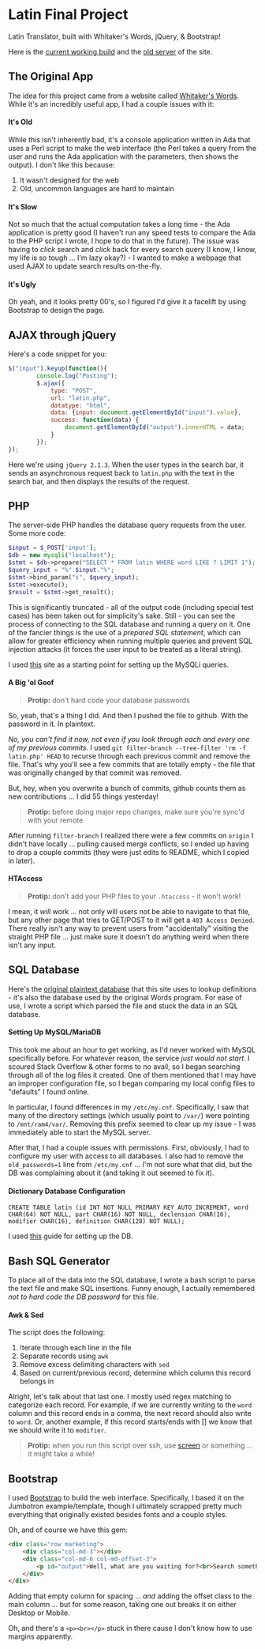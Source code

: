 # Latin Final Project

Latin Translator, built with Whitaker's Words, jQuery, & Bootstrap!

Here is the [current working build](techhounds.com/caleb/latin) and the [old server](http://darkstonelabs.com/tests/) of the site.

## The Original App

The idea for this project came from a website called [Whitaker's Words](http://archives.nd.edu/words.html). While it's an incredibly useful app, I had a couple issues with it:

#### It's Old

While this isn't inherently bad, it's a console application written in Ada that uses a Perl script to make the web interface (the Perl takes a query from the user and runs the Ada application with the parameters, then shows the output). I don't like this because:

1. It wasn't designed for the web
2. Old, uncommon languages are hard to maintain

#### It's Slow

Not so much that the actual computation takes a long time - the Ada application is pretty good (I haven't run any speed tests to compare the Ada to the PHP script I wrote, I hope to do that in the future). The issue was having to *click* search and *click* back for every search query (I know, I know, my life is so tough ... I'm lazy okay?) - I wanted to make a webpage that used AJAX to update search results on-the-fly.

#### It's Ugly

Oh yeah, and it looks pretty 00's, so I figured I'd give it a facelift by using Bootstrap to design the page.

## AJAX through jQuery

Here's a code snippet for you:

```JavaScript
$("input").keyup(function(){
		console.log("Posting");
		$.ajax({
			type: "POST",
			url: "latin.php",
			datatype: "html",
			data: {input: document.getElementById("input").value},
			success: function(data) {
				document.getElementById("output").innerHTML = data;
			}
		});
});
```

Here we're using `jQuery 2.1.3`. When the user types in the search bar, it sends an asynchronous request back to `latin.php` with the text in the search bar, and then displays the results of the request.

## PHP

The server-side PHP handles the database query requests from the user. Some more code:

```PHP
$input = $_POST['input'];
$db = new mysqli("localhost");
$stmt = $db->prepare("SELECT * FROM latin WHERE word LIKE ? LIMIT 1");
$query_input = "%".$input."%";
$stmt->bind_param("s", $query_input); 
$stmt->execute(); 
$result = $stmt->get_result();
```

This is significantly truncated - all of the output code (including special test cases) has been taken out for simplicity's sake. Still - you can see the process of connecting to the SQL database and running a query on it. One of the fancier things is the use of a *prepared SQL statement*, which can allow for greater efficiency when running multiple queries and prevent SQL injection attacks (it forces the user input to be treated as a literal string).

I used [this](http://php.net/manual/en/book.mysqli.php) site as a starting point for setting up the MySQLi queries.

#### A Big 'ol Goof

> **Protip:** don't hard code your database passwords

So, yeah, that's a thing I did. And then I pushed the file to github. With the password in it. In plaintext.

*No, you can't find it now, not even if you look through each and every one of my previous commits*. I used `git filter-branch --tree-filter 'rm -f latin.php' HEAD` to recurse through each previous commit and remove the file. That's why you'll see a few commits that are totally empty - the file that was originally changed by that commit was removed.

But, hey, when you overwrite a bunch of commits, github counts them as new contributions ... I did 55 things yesterday!

> **Protip:** before doing major repo changes, make sure you're sync'd with your remote

After running `filter-branch` I realized there were a few commits on `origin` I didn't have locally ... pulling caused merge conflicts, so I ended up having to drop a couple commits (they were just edits to README, which I copied in later).

#### HTAccess

> **Protip:** don't add your PHP files to your `.htaccess` - it won't work!

I mean, it *will* work ... not only will users not be able to navigate to that file, but any other page that tries to GET/POST to it will get a `403 Access Denied`. There really isn't any way to prevent users from "accidentally" visiting the straight PHP file ... just make sure it doesn't do anything weird when there isn't any input.

## SQL Database

Here's the [original plaintext database](http://archives.nd.edu/whitaker/dictpage.htm) that this site uses to lookup definitions - it's also the database used by the original Words program. For ease of use, I wrote a script which parsed the file and stuck the data in an SQL database.

#### Setting Up MySQL/MariaDB

This took me about an hour to get working, as I'd never worked with MySQL specifically before. For whatever reason, the service *just would not start*. I scoured Stack Overflow & other forms to no avail, so I began searching through all of the log files it created. One of them mentioned that I may have an improper configuration file, so I began comparing my local config files to "defaults" I found online. 

In particular, I found differences in my `/etc/my.cnf`. Specifically, I saw that many of the directory settings (which usually point to `/var/`) were pointing to `/mnt/ram4/var/`. Removing this prefix seemed to clear up my issue - I was immediately able to start the MySQL server.

After that, I had a couple issues with permissions. First, obviously, I had to configure my user with access to all databases. I also had to remove the `old_passwords=1` line from `/etc/my.cnf` ... I'm not sure what that did, but the DB was complaining about it (and taking it out seemed to fix it).

#### Dictionary Database Configuration

`CREATE TABLE latin (id INT NOT NULL PRIMARY KEY AUTO_INCREMENT, word CHAR(64) NOT NULL, part CHAR(16) NOT NULL, declension CHAR(16), modifier CHAR(16), definition CHAR(128) NOT NULL);`

I used [this](http://www.wikihow.com/Create-a-Database-in-MySQL) guide for setting up the DB. 

## Bash SQL Generator

To place all of the data into the SQL database, I wrote a bash script to parse the text file and make SQL insertions. Funny enough, I actually remembered *not to hard code the DB password* for this file.

#### Awk & Sed

The script does the following:

1. Iterate through each line in the file
2. Separate records using `awk`
3. Remove excess delimiting characters with `sed`
4. Based on current/previous record, determine which column this record belongs in

Alright, let's talk about that last one. I mostly used regex matching to categorize each record. For example, if we are currently writing to the `word` column and this record ends in a comma, the next record should also write to `word`. Or, another example, if this record starts/ends with [] we know that we should write it to `modifier`. 

> **Protip:** when you run this script over ssh, use [screen](https://www.howtogeek.com/howto/ubuntu/keep-your-ssh-session-running-when-you-disconnect/) or something ... it might take a while!

## Bootstrap

I used [Bootstrap](https://getbootstrap.com) to build the web interface. Specifically, I based it on the Jumbotron example/template, though I ultimately scrapped pretty much everything that originally existed besides fonts and a couple styles.

Oh, and of course we have this gem:

```HTML
<div class="row marketing">
	<div class="col-md-3"></div>
	<div class="col-md-6 col-md-offset-3">
		<p id="output">Well, what are you waiting for?<br>Search something already!</p>
	</div>
</div>
```

Adding that empty column for spacing ... *and* adding the offset class to the main column ... but for some reason, taking one out breaks it on either Desktop or Mobile. 

Oh, and there's a `<p><br></p>` stuck in there cause I don't know how to use margins apparently.
